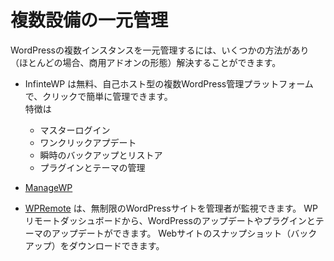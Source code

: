# 複数設備の一元管理

WordPressの複数インスタンスを一元管理するには、いくつかの方法があり（ほとんどの場合、商用アドオンの形態）解決することができます。

* InfinteWP は無料、自己ホスト型の複数WordPress管理プラットフォームで、クリックで簡単に管理できます。    
特徴は

	* マスターログイン
	* ワンクリックアプデート
	* 瞬時のバックアップとリストア
	* プラグインとテーマの管理
    
* [ManageWP](https://managewp.com/)
* [WPRemote](https://wpremote.com/) は、無制限のWordPressサイトを管理者が監視できます。
WPリモートダッシュボードから、WordPressのアップデートやプラグインとテーマのアップデートができます。
Webサイトのスナップショット（バックアップ）をダウンロードできます。


